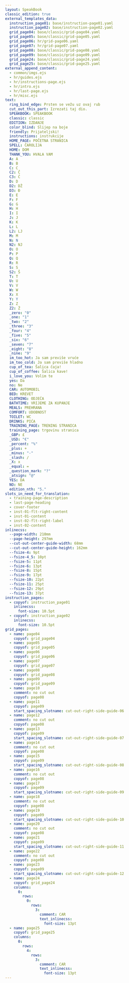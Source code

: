 ```yaml
---
layout: SpeakBook
classic_edition: true
external_templates_data:
  instruction_page01: base/instruction-page01.yaml
  instruction_page02: base/instruction-page02.yaml
  grid_page04: base/classic/grid-page04.yaml
  grid_page05: base/classic/grid-page05.yaml
  grid_page06: hr/grid-page06.yaml
  grid_page07: hr/grid-page07.yaml
  grid_page08: base/classic/grid-page08.yaml
  grid_page09: base/classic/grid-page09.yaml
  grid_page24: base/classic/grid-page24.yaml
  grid_page25: base/classic/grid-page25.yaml
external_append_content:
  - common/imgs.ejs
  - hr/guides.ejs
  - hr/instructions-page.ejs
  - hr/intro.ejs
  - hr/last-page.ejs
  - hr/misc.ejs
text:
  ring_bind_edge: Prsten se vežu uz ovaj rub
  cut_out_this_part: Izrezati taj dio.
  SPEAKBOOK: SPEAKBOOK
  classic: classic
  EDITION: IZDANJE
  color_blind: Slijep na boje
  friendly: Prijateljski!
  instructions: instrukcije
  HOME_PAGE: POČETNA STRANICA
  SPELL: ČAROLIJA
  HOME: DOM
  THANK_YOU: HVALA VAM
  A: A
  B: B
  C: C
  C2: Č
  C3: Ć
  D: D
  D2: DŽ
  D3: Đ
  E: E
  F: F
  G: G
  H: H
  I: I
  J: J
  K: K
  L: L
  L2: LJ
  M: M
  N: N
  N2: NJ
  O: O
  P: P
  Q: Q
  R: R
  S: S
  S2: Š
  T: T
  U: U
  V: V
  W: W
  X: X
  Y: Y
  Z: Z
  Z2: Ž
  _zero: "0"
  _one: "1"
  _two: "2"
  _three: "3"
  _four: "4"
  _five: "5"
  _six: "6"
  _seven: "7"
  _eight: "8"
  _nine: "9"
  im_too_hot: Ja sam previše vruće
  im_too_cold: Ja sam previše hladno
  cup_of_tea: Šalica čaja!
  cup_of_coffee: Šalica kave!
  i_love_you: Volim te
  yes: Da
  no: Ne
  CAR: AUTOMOBIL
  BED: KREVET
  CLOTHING: ODJEĆA
  BATHTIME: VRIJEME ZA KUPANJE
  MEALS: PREHRANA
  COMFORT: UDOBNOST
  TOILET: WC
  DRINKS: PIĆA
  TRAINING_PAGE: TRENING STRANICA
  training_page: trgovinu stranica
  _GBP: £
  _USD: "€"
  _percent: "%"
  _plus: +
  _minus: "-"
  _slash: /
  _X: x
  _equal: =
  _question_mark: "?"
  _atsign: "@"
  YES: DA
  NO: NE
  edition_nth: "5."
slots_in_need_for_translation:
  - training-page-description
  - last-page-heading
  - cover-footer
  - inst-01-flt-right-content
  - inst-01-content
  - inst-02-flt-right-label
  - inst-02-content
inlinecss:
  --page-width: 210mm
  --page-height: 297mm
  --cut-out-center-guide-width: 68mm
  --cut-out-center-guide-height: 162mm
  --fsize-4: 9pt
  --fsize-4_5: 10pt
  --fsize-5: 11pt
  --fsize-6: 13pt
  --fsize-8: 15pt
  --fsize-9: 17pt
  --fsize-10: 22pt
  --fsize-11: 25pt
  --fsize-12: 29pt
  --fsize-13: 37pt
instruction_pages:
  - copyof: instruction_page01
    inlinecss:
      font-size: 10.5pt
  - copyof: instruction_page02
    inlinecss:
      font-size: 10.5pt
grid_pages:
  - name: page04
    copyof: grid_page04
  - name: page05
    copyof: grid_page05
  - name: page06
    copyof: grid_page06
  - name: page07
    copyof: grid_page07
  - name: page08
    copyof: grid_page08
  - name: page09
    copyof: grid_page09
  - name: page10
    comment: no cut out
    copyof: page08
  - name: page11
    copyof: page09
    start_spacing_slotname: cut-out-right-side-guide-06
  - name: page12
    comment: no cut out
    copyof: page08
  - name: page13
    copyof: page09
    start_spacing_slotname: cut-out-right-side-guide-07
  - name: page14
    comment: no cut out
    copyof: page08
  - name: page15
    copyof: page09
    start_spacing_slotname: cut-out-right-side-guide-08
  - name: page16
    comment: no cut out
    copyof: page08
  - name: page17
    copyof: page09
    start_spacing_slotname: cut-out-right-side-guide-09
  - name: page18
    comment: no cut out
    copyof: page08
  - name: page19
    copyof: page09
    start_spacing_slotname: cut-out-right-side-guide-10
  - name: page20
    comment: no cut out
    copyof: page08
  - name: page21
    copyof: page09
    start_spacing_slotname: cut-out-right-side-guide-11
  - name: page22
    comment: no cut out
    copyof: page08
  - name: page23
    copyof: page09
    start_spacing_slotname: cut-out-right-side-guide-12
  - name: page24
    copyof: grid_page24
    columns:
      0:
        rows:
          0:
            rows:
              3:
                comment: CAR
                text_inlinecss:
                  font-size: 13pt
  - name: page25
    copyof: grid_page25
    columns:
      0:
        rows:
          4:
            rows:
              3:
                comment: CAR
                text_inlinecss:
                  font-size: 13pt
---
```



